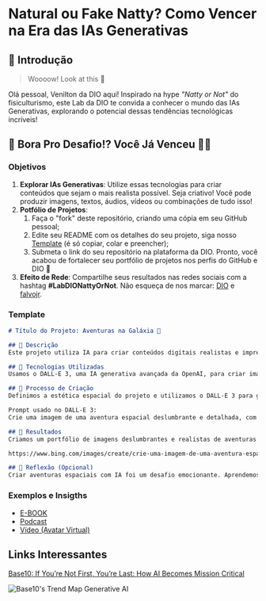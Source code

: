 # Natural ou Fake Natty? Como Vencer na Era das IAs Generativas

## 🚀 Introdução

> Woooow! Look at this 👀

Olá pessoal, Venilton da DIO aqui! Inspirado na hype _"Natty or Not"_ do fisiculturismo, este Lab da DIO te convida a conhecer o mundo das IAs Generativas, explorando o potencial dessas tendências tecnológicas incríveis!

## 🎯 Bora Pro Desafio!? Você Já Venceu 💪🤓

### Objetivos

1. **Explorar IAs Generativas**: Utilize essas tecnologias para criar conteúdos que sejam o mais realista possível. Seja criativo! Você pode produzir imagens, textos, áudios, vídeos ou combinações de tudo isso!
1. **Potfólio de Projetos**:
    1. Faça o "fork" deste repositório, criando uma cópia em seu GitHub pessoal;
    2. Edite seu README com os detalhes do seu projeto, siga nosso [Template](#template) (é só copiar, colar e preencher);
    3. Submeta o link do seu repositório na plataforma da DIO. Pronto, você acabou de fortalecer seu portfólio de projetos nos perfis do GitHub e DIO 🚀
1. **Efeito de Rede**: Compartilhe seus resultados nas redes sociais com a hashtag **#LabDIONattyOrNot**. Não esqueça de nos marcar: [DIO](https://www.linkedin.com/school/dio-makethechange) e [falvojr](https://www.linkedin.com/in/falvojr).

### Template

```markdown
# Título do Projeto: Aventuras na Galáxia 🌌

## 📒 Descrição
Este projeto utiliza IA para criar conteúdos digitais realistas e impressionantes, inspirados em aventuras espaciais. Focamos em gerar imagens que capturam a emoção e a beleza do espaço sideral.

## 🤖 Tecnologias Utilizadas
Usamos o DALL-E 3, uma IA generativa avançada da OpenAI, para criar imagens detalhadas e vibrantes de aventuras na galáxia.

## 🧐 Processo de Criação
Definimos a estética espacial do projeto e utilizamos o DALL-E 3 para gerar imagens de aventuras no espaço, baseando-nos em prompts específicos.

Prompt usado no DALL-E 3:
Crie uma imagem de uma aventura espacial deslumbrante e detalhada, com naves espaciais futurísticas, planetas coloridos e nebulosas brilhantes. Inclua elementos como astronautas explorando, anéis de planetas e estrelas distantes. O cenário deve parecer vasto e misterioso, com um toque de ciência e fantasia.

## 🚀 Resultados
Criamos um portfólio de imagens deslumbrantes e realistas de aventuras na galáxia, demonstrando o poder das IAs na criação de arte digital inspirada pelo espaço sideral.

https://www.bing.com/images/create/crie-uma-imagem-de-uma-aventura-espacial-deslumbra/1-666a2d7acc0d4028b1e1cefcf1d97cab?id=lpUmyGWSpXz5mthXiJAong%3d%3d&view=detailv2&idpp=genimg&thId=OIG3.QjiOs1qsLqfdrfF5t.Lm&FORM=GCRIDP

## 💭 Reflexão (Opcional)
Criar aventuras espaciais com IA foi um desafio emocionante. Aprendemos que com criatividade e ferramentas avançadas, é possível alcançar resultados que são tanto visualmente impressionantes quanto tecnologicamente sofisticados.
```

### Exemplos e Insigths

- [E-BOOK](/exemplos/E-BOOK.md)
- [Podcast](/exemplos/PODCAST.md)
- [Vídeo (Avatar Virtual)](/exemplos/VIDEO.md)

## Links Interessantes

[Base10: If You’re Not First, You’re Last: How AI Becomes Mission Critical](https://base10.vc/post/generative-ai-mission-critical/)

![Base10's Trend Map Generative AI](https://github.com/digitalinnovationone/lab-natty-or-not/assets/730492/f4df26e8-f8f7-4419-8252-c69d73ea930c)
